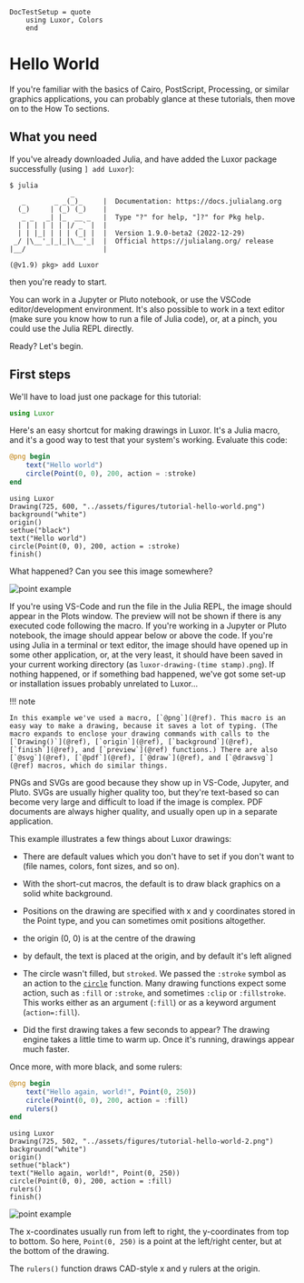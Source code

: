 ```@meta
DocTestSetup = quote
    using Luxor, Colors
    end
```
# Hello World

If you're familiar with the basics of Cairo, PostScript, Processing, or similar graphics applications, you can probably glance at these tutorials, then move on to the How To sections.

## What you need

If you've already downloaded Julia, and have added the Luxor package successfully (using `] add Luxor`):

```plain
$ julia
               _
   _       _ _(_)_     |  Documentation: https://docs.julialang.org
  (_)     | (_) (_)    |
   _ _   _| |_  __ _   |  Type "?" for help, "]?" for Pkg help.
  | | | | | | |/ _` |  |
  | | |_| | | | (_| |  |  Version 1.9.0-beta2 (2022-12-29)
 _/ |\__'_|_|_|\__'_|  |  Official https://julialang.org/ release
|__/                   |

(@v1.9) pkg> add Luxor
```

then you're ready to start.

You can work in a Jupyter or Pluto notebook, or use the VSCode editor/development environment. It's also possible to work in a text editor (make sure you know how to run a file of Julia code), or, at a pinch, you could use the Julia REPL directly.

Ready? Let's begin.

## First steps

We'll have to load just one package for this tutorial:

```julia
using Luxor
```

Here's an easy shortcut for making drawings in Luxor. It's a Julia macro, and it's a good way to test that your system's working. Evaluate this code:

```julia
@png begin
    text("Hello world")
    circle(Point(0, 0), 200, action = :stroke)
end
```

```@setup hw
using Luxor
Drawing(725, 600, "../assets/figures/tutorial-hello-world.png")
background("white")
origin()
sethue("black")
text("Hello world")
circle(Point(0, 0), 200, action = :stroke)
finish()
```

What happened? Can you see this image somewhere?

![point example](../assets/figures/tutorial-hello-world.png)

If you're using VS-Code and run the file in the Julia REPL, the image should appear in the Plots window. The preview will not be shown if there is any executed code following the macro. If you're working in a Jupyter or Pluto notebook, the image should appear below or above the code. If you're using Julia in a terminal or text editor, the image should have opened up in some other application, or, at the very least, it should have been saved in your current working directory (as `luxor-drawing-(time stamp).png`). If nothing happened, or if something bad happened, we've got some set-up or installation issues probably unrelated to Luxor...

!!! note
    
    In this example we've used a macro, [`@png`](@ref). This macro is an easy way to make a drawing, because it saves a lot of typing. (The macro expands to enclose your drawing commands with calls to the [`Drawing()`](@ref), [`origin`](@ref), [`background`](@ref), [`finish`](@ref), and [`preview`](@ref) functions.) There are also [`@svg`](@ref), [`@pdf`](@ref), [`@draw`](@ref), and [`@drawsvg`](@ref) macros, which do similar things. 

PNGs and SVGs are good because they show up in VS-Code, Jupyter, and Pluto. SVGs are usually higher quality too, but they're text-based so can become very large and difficult to load if the image is complex. PDF documents are always higher quality, and usually open up in a separate application.

This example illustrates a few things about Luxor drawings:

- There are default values which you don't have to set if you don't want to (file names, colors, font sizes, and so on).

- With the short-cut macros, the default is to draw black graphics on a solid white background.

- Positions on the drawing are specified with x and y coordinates stored in the Point type, and you can sometimes omit positions altogether.

- the origin (0, 0) is at the centre of the drawing

- by default, the text is placed at the origin, and by default it's left aligned

- The circle wasn't filled, but `stroked`. We passed the `:stroke` symbol as an action to the [`circle`](@ref) function. Many drawing functions expect some action, such as `:fill` or `:stroke`, and sometimes `:clip` or `:fillstroke`. This works either as an argument (`:fill`) or as a keyword argument (`action=:fill`).

- Did the first drawing takes a few seconds to appear? The drawing engine takes a little time to warm up. Once it's running, drawings appear much faster.

Once more, with more black, and some rulers:

```julia
@png begin
    text("Hello again, world!", Point(0, 250))
    circle(Point(0, 0), 200, action = :fill)
    rulers()
end
```

```@setup hw2
using Luxor
Drawing(725, 502, "../assets/figures/tutorial-hello-world-2.png")
background("white")
origin()
sethue("black")
text("Hello again, world!", Point(0, 250))
circle(Point(0, 0), 200, action = :fill)
rulers()
finish()
```

![point example](../assets/figures/tutorial-hello-world-2.png)

The x-coordinates usually run from left to right, the y-coordinates from top to bottom. So here, `Point(0, 250)` is a point at the left/right center, but at the bottom of the drawing.

The `rulers()` function draws CAD-style x and y rulers at the origin.
 
